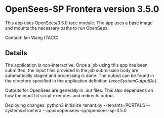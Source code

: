 # OpenSees-SP Frontera version 3.5.0

This app uses OpenSees/3.5.0 tacc module. The app uses a base image and mounts the necessary paths to run OpenSees.

Contact: Ian Wang (TACC)

## Details

The application is non-interactive. Once a job using this app has been submitted, the input files
provided in the job submission body are automatically staged and processing is done.
The output can be found in the directory specified in the application definition (*execSystemOutputDir*).

Outputs for OpenSees are generally in .out files. This also dependens on how the input tcl script executes and
redirects output.

Deploying changes: python3 initialize_tenant.py --tenants=PORTALS --systems=frontera --apps=opensees-sp/opensees-sp-3.5.0
